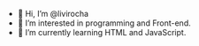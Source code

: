 - 👋 Hi, I’m @livirocha 
- 👀 I’m interested in programming and Front-end.
- 🌱 I’m currently learning HTML and JavaScript.


<!---
livirocha/livirocha is a ✨ special ✨ repository because its `README.md` (this file) appears on your GitHub profile.
You can click the Preview link to take a look at your changes.
--->
